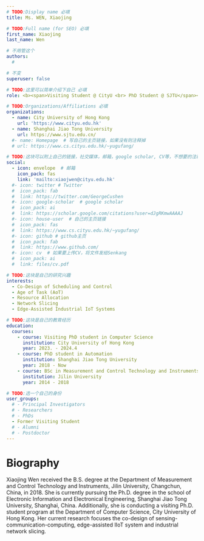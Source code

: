 ```yaml
---
# TODO:Display name 必填
title: Ms. WEN, Xiaojing  

# TODO:Full name (for SEO) 必填
first_name: Xiaojing 
last_name: Wen

# 不用管这个
authors:
  # 

# 不变
superuser: false

# TODO:这里可以简单介绍下自己 必填
role: <b><span>Visiting Student @ CityU <br> PhD Student @ SJTU</span></b>

# TODO:Organizations/Affiliations 必填
organizations:
  - name: City University of Hong Kong 
    url: 'https://www.cityu.edu.hk'
  - name: Shanghai Jiao Tong University
    url: https://www.sjtu.edu.cn/
  #- name: Homepage  # 写自己的主页链接，如果没有则注释掉
  # url: https://www.cs.cityu.edu.hk/~yugufang/

# TODO:这块可以附上自己的链接，社交媒体，邮箱，google scholar, CV等，不想要的注释掉即可
social:
  - icon: envelope  # 邮箱
    icon_pack: fas
    link: 'mailto:xiaojwen@cityu.edu.hk'
  #- icon: twitter # Twitter
  #  icon_pack: fab  
  #  link: https://twitter.com/GeorgeCushen
  #- icon: google-scholar  # google scholar
  #  icon_pack: ai
  #  link: https://scholar.google.com/citations?user=dJgRKmwAAAAJ
  #- icon: house-user  # 自己的主页链接
  #  icon_pack: fas
  #  link: https://www.cs.cityu.edu.hk/~yugufang/
  #- icon: github # github主页
  #  icon_pack: fab   
  #  link: https://www.github.com/
  #- icon: cv  # 如果要上传CV，将文件发给Senkang
  #  icon_pack: ai
  #  link: files/cv.pdf

# TODO:这块是自己的研究兴趣
interests:
  - Co-Design of Scheduling and Control
  - Age of Task (AoT)
  - Resource Allocation
  - Network Slicing
  - Edge-Assisted Industrial IoT Systems

# TODO:这块是自己的教育经历
education:
  courses:
    - course: Visiting PhD student in Computer Science
      institution: City University of Hong Kong
      year: 2023. - 2024.4
    - course: PhD student in Automation
      institution: Shanghai Jiao Tong University
      year: 2018 - Now
    - course: BSc in Measurement and Control Technology and Instruments
      institution: Jilin University
      year: 2014 - 2018

# TODO:选一个自己的身份
user_groups:
  # - Principal Investigators
  # - Researchers
  # - PhDs
  - Former Visiting Student
  # - Alumni
  # - Postdoctor
---
```

<!-- TODO:写自己的Biography -->
# Biography
<!-- <p style="text-align:justify">  -->
Xiaojing Wen received the B.S. degree at the Department of Measurement and Control Technology and Instruments, Jilin University, Changchun, China, in 2018. She is currently pursuing the Ph.D. degree in the school of Electronic Information and Electronical Engineering, Shanghai Jiao Tong University, Shanghai, China. Additionally, she is conducting a visiting Ph.D. student program at the Department of Computer Science, City University of Hong Kong. Her current research focuses the co-design of sensing-communication-computing, edge-assisted IIoT system and industrial network slicing. 


